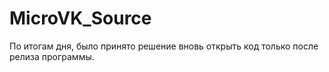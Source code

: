 # MicroVK_Source
По итогам дня, было принято решение вновь открыть код только после релиза программы.
